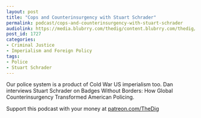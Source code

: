 ```yaml
---
layout: post
title: "Cops and Counterinsurgency with Stuart Schrader"
permalink: podcast/cops-and-counterinsurgency-with-stuart-schrader
audiolink: https://media.blubrry.com/thedig/content.blubrry.com/thedig/The_Dig-EP_265-Schrader.mp3
post_id: 1727
categories: 
- Criminal Justice
- Imperialism and Foreign Policy
tags: 
- Police
- Stuart Schrader
---
```


Our police system is a product of Cold War US imperialism too. Dan interviews Stuart Schrader on 
Badges Without Borders: How Global Counterinsurgency Transformed American Policing. 

Support this podcast with your money at 
[patreon.com/TheDig](http://patreon.com/TheDig)
